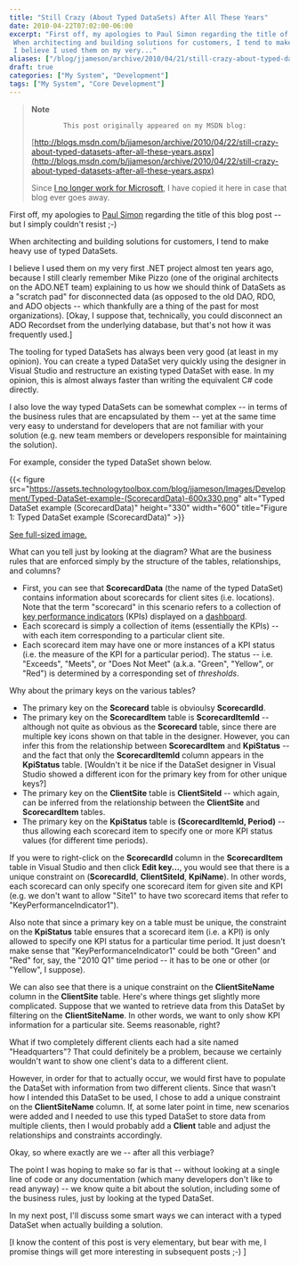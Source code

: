 ```yaml
---
title: "Still Crazy (About Typed DataSets) After All These Years"
date: 2010-04-22T07:02:00-06:00
excerpt: "First off, my apologies to Paul Simon regarding the title of this blog post -- but I simply couldn't resist ;-) 
 When architecting and building solutions for customers, I tend to make heavy use of typed DataSets. 
 I believe I used them on my very..."
aliases: ["/blog/jjameson/archive/2010/04/21/still-crazy-about-typed-datasets-after-all-these-years.aspx", "/blog/jjameson/archive/2010/04/22/still-crazy-about-typed-datasets-after-all-these-years.aspx"]
draft: true
categories: ["My System", "Development"]
tags: ["My System", "Core Development"]
---
```


> **Note**
>
>             This post originally appeared on my MSDN blog:
>
> [http://blogs.msdn.com/b/jjameson/archive/2010/04/22/still-crazy-about-typed-datasets-after-all-these-years.aspx](http://blogs.msdn.com/b/jjameson/archive/2010/04/22/still-crazy-about-typed-datasets-after-all-these-years.aspx)
>
> Since [I no longer work for Microsoft](/blog/jjameson/2011/09/02/last-day-with-microsoft), I have copied it here in case that blog                 ever goes away.

First off, my apologies to [Paul Simon](http://en.wikipedia.org/wiki/Still_Crazy_After_All_These_Years) regarding the title of this blog post -- but I simply couldn't         resist ;-)

When architecting and building solutions for customers, I tend to make heavy use         of typed DataSets.

I believe I used them on my very first .NET project almost ten years ago, because         I still clearly remember Mike Pizzo (one of the original architects on the ADO.NET         team) explaining to us how we should think of DataSets as a "scratch pad" for disconnected         data (as opposed to the old DAO, RDO, and ADO objects -- which thankfully are a         thing of the past for most organizations). [Okay, I suppose that, technically, you         could disconnect an ADO Recordset from the underlying database, but that's not how         it was frequently used.]

The tooling for typed DataSets has always been very good (at least in my opinion).         You can create a typed DataSet very quickly using the designer in Visual Studio         and restructure an existing typed DataSet with ease. In my opinion, this is almost         always faster than writing the equivalent C# code directly.

I also love the way typed DataSets can be somewhat complex -- in terms of the business         rules that are encapsulated by them -- yet at the same time very easy to understand         for developers that are not familiar with your solution (e.g. new team members or         developers responsible for maintaining the solution).

For example, consider the typed DataSet shown below.

{{< figure
src="https://assets.technologytoolbox.com/blog/jjameson/Images/Development/Typed-DataSet-example-(ScorecardData)-600x330.png"
alt="Typed DataSet example (ScorecardData)"
height="330"
width="600"
title="Figure 1: Typed DataSet example (ScorecardData)" >}}

[See full-sized image.](https://assets.technologytoolbox.com/blog/jjameson/Images/Development/Typed-DataSet-example-%28ScorecardData%29-723x398.png)

What can you tell just by looking at the diagram? What are the business rules that         are enforced simply by the structure of the tables, relationships, and columns?

- First, you can see that **ScorecardData** (the name of the typed DataSet)
  contains information about scorecards for client sites (i.e. locations). Note that
  the term "scorecard" in this scenario refers to a collection of [key performance indicators](http://en.wikipedia.org/wiki/Key_performance_indicator) (KPIs) displayed on a [dashboard](http://en.wikipedia.org/wiki/Dashboards_%28management_information_systems%29).
- Each scorecard is simply a collection of items (essentially the KPIs) -- with each
  item corresponding to a particular client site.
- Each scorecard item may have one or more instances of a KPI status (i.e. the measure
  of the KPI for a particular period). The status -- i.e. "Exceeds", "Meets", or "Does
  Not Meet" (a.k.a. "Green", "Yellow", or "Red") is determined by a corresponding
  set of *thresholds*.

Why about the primary keys on the various tables?

- The primary key on the **Scorecard** table is obvioulsy **ScorecardId**.
- The primary key on the **ScorecardItem** table is **ScorecardItemId** -- although not quite as obvious as the **Scorecard** table, since
  there are multiple key icons shown on that table in the designer. However, you can
  infer this from the relationship between **ScorecardItem** and **KpiStatus** -- and the fact that only the **ScorecardItemId**
  column appears in the **KpiStatus** table. [Wouldn't it be nice if
  the DataSet designer in Visual Studio showed a different icon for the primary key
  from for other unique keys?]
- The primary key on the **ClientSite** table is **ClientSiteId**
  -- which again, can be inferred from the relationship between the **ClientSite**
  and **ScorecardItem** tables.
- The primary key on the **KpiStatus** table is **(ScorecardItemId,
  Period)** -- thus allowing each scorecard item to specify one or more KPI
  status values (for different time periods).

If you were to right-click on the **ScorecardId** column in the **ScorecardItem** table in Visual Studio and then click **Edit key...**,         you would see that there is a unique constraint on (**ScorecardId**,         **ClientSiteId**, **KpiName**). In other words, each scorecard         can only specify one scorecard item for given site and KPI (e.g. we don't want to         allow "Site1" to have two scorecard items that refer to "KeyPerformanceIndicator1").

Also note that since a primary key on a table must be unique, the constraint on         the **KpiStatus** table ensures that a scorecard item (i.e. a KPI)         is only allowed to specify one KPI status for a particular time period. It just         doesn't make sense that "KeyPerformanceIndicator1" could be both "Green" and "Red"         for, say, the "2010 Q1" time period -- it has to be one or other (or "Yellow", I         suppose).

We can also see that there is a unique constraint on the **ClientSiteName** column in the **ClientSite** table. Here's where things get         slightly more complicated. Suppose that we wanted to retrieve data from this DataSet         by filtering on the **ClientSiteName**. In other words, we want to         only show KPI information for a particular site. Seems reasonable, right?

What if two completely different clients each had a site named "Headquarters"? That         could definitely be a problem, because we certainly wouldn't want to show one client's         data to a different client.

However, in order for that to actually occur, we would first have to populate the         DataSet with information from two different clients. Since that wasn't how I intended         this DataSet to be used, I chose to add a unique constraint on the **ClientSiteName**         column. If, at some later point in time, new scenarios were added and I needed to         use this typed DataSet to store data from multiple clients, then I would probably         add a **Client** table and adjust the relationships and constraints         accordingly.

Okay, so where exactly are we -- after all this verbiage?

The point I was hoping to make so far is that -- without looking at a single line         of code or any documentation (which many developers don't like to read anyway) --         we know quite a bit about the solution, including some of the business rules, just         by looking at the typed DataSet.

In my next post, I'll discuss some smart ways we can interact with a typed DataSet         when actually building a solution.

[I know the content of this post is very elementary, but bear with me, I promise         things will get more interesting in subsequent posts ;-) ]

